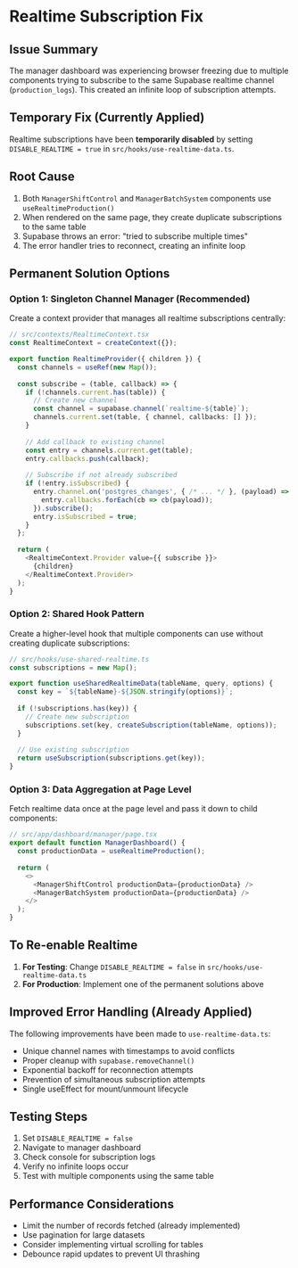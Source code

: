 # Realtime Subscription Fix

## Issue Summary
The manager dashboard was experiencing browser freezing due to multiple components trying to subscribe to the same Supabase realtime channel (`production_logs`). This created an infinite loop of subscription attempts.

## Temporary Fix (Currently Applied)
Realtime subscriptions have been **temporarily disabled** by setting `DISABLE_REALTIME = true` in `src/hooks/use-realtime-data.ts`.

## Root Cause
1. Both `ManagerShiftControl` and `ManagerBatchSystem` components use `useRealtimeProduction()`
2. When rendered on the same page, they create duplicate subscriptions to the same table
3. Supabase throws an error: "tried to subscribe multiple times"
4. The error handler tries to reconnect, creating an infinite loop

## Permanent Solution Options

### Option 1: Singleton Channel Manager (Recommended)
Create a context provider that manages all realtime subscriptions centrally:

```typescript
// src/contexts/RealtimeContext.tsx
const RealtimeContext = createContext({});

export function RealtimeProvider({ children }) {
  const channels = useRef(new Map());
  
  const subscribe = (table, callback) => {
    if (!channels.current.has(table)) {
      // Create new channel
      const channel = supabase.channel(`realtime-${table}`);
      channels.current.set(table, { channel, callbacks: [] });
    }
    
    // Add callback to existing channel
    const entry = channels.current.get(table);
    entry.callbacks.push(callback);
    
    // Subscribe if not already subscribed
    if (!entry.isSubscribed) {
      entry.channel.on('postgres_changes', { /* ... */ }, (payload) => {
        entry.callbacks.forEach(cb => cb(payload));
      }).subscribe();
      entry.isSubscribed = true;
    }
  };
  
  return (
    <RealtimeContext.Provider value={{ subscribe }}>
      {children}
    </RealtimeContext.Provider>
  );
}
```

### Option 2: Shared Hook Pattern
Create a higher-level hook that multiple components can use without creating duplicate subscriptions:

```typescript
// src/hooks/use-shared-realtime.ts
const subscriptions = new Map();

export function useSharedRealtimeData(tableName, query, options) {
  const key = `${tableName}-${JSON.stringify(options)}`;
  
  if (!subscriptions.has(key)) {
    // Create new subscription
    subscriptions.set(key, createSubscription(tableName, options));
  }
  
  // Use existing subscription
  return useSubscription(subscriptions.get(key));
}
```

### Option 3: Data Aggregation at Page Level
Fetch realtime data once at the page level and pass it down to child components:

```typescript
// src/app/dashboard/manager/page.tsx
export default function ManagerDashboard() {
  const productionData = useRealtimeProduction();
  
  return (
    <>
      <ManagerShiftControl productionData={productionData} />
      <ManagerBatchSystem productionData={productionData} />
    </>
  );
}
```

## To Re-enable Realtime

1. **For Testing**: Change `DISABLE_REALTIME = false` in `src/hooks/use-realtime-data.ts`
2. **For Production**: Implement one of the permanent solutions above

## Improved Error Handling (Already Applied)
The following improvements have been made to `use-realtime-data.ts`:
- Unique channel names with timestamps to avoid conflicts
- Proper cleanup with `supabase.removeChannel()`
- Exponential backoff for reconnection attempts
- Prevention of simultaneous subscription attempts
- Single useEffect for mount/unmount lifecycle

## Testing Steps
1. Set `DISABLE_REALTIME = false`
2. Navigate to manager dashboard
3. Check console for subscription logs
4. Verify no infinite loops occur
5. Test with multiple components using the same table

## Performance Considerations
- Limit the number of records fetched (already implemented)
- Use pagination for large datasets
- Consider implementing virtual scrolling for tables
- Debounce rapid updates to prevent UI thrashing